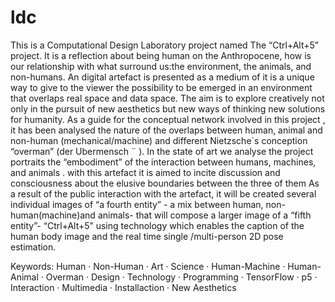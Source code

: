 # ldc
This is a Computational Design Laboratory project named The “Ctrl+Alt+5” project. 
It is a reflection about being human on the Anthropocene, how is our relationship
with what surround us:the environment, the animals, and non-humans.
An digital artefact is presented as a medium of it is a unique way to give 
to the viewer the possibility to be emerged in an environment that overlaps
real space and data space. 
The aim is to explore creatively not only in the pursuit of
new aesthetics but new ways of thinking new solutions for humanity.
As a guide for the conceptual network involved in this project , it
has been analysed the nature of the overlaps between human, animal
and non-human (mechanical/machine) and different Nietzsche´s conception
“overman” (der Ubermensch ¨ ). In the state of art we analyse the
project portraits the “embodiment” of the interaction between humans,
machines, and animals . with this artefact it is aimed to incite discussion 
and consciousness about the elusive boundaries between the three
of them As a result of the public interaction with the artefact, it will be
created several individual images of “a fourth entity” - a mix between
human, non-human(machine)and animals- that will compose a larger image of a 
“fifth entity”- “Ctrl+Alt+5” using technology which enables the
caption of the human body image and the real time single /multi-person
2D pose estimation.

Keywords: Human · Non-Human · Art · Science · Human-Machine ·
Human-Animal · Overman · Design · Technology · Programming · 
TensorFlow · p5 · Interaction · Multimedia · Installaction · New Aesthetics
